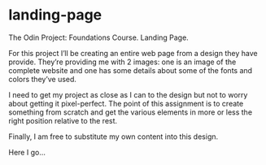 # landing-page
The Odin Project: Foundations Course.
Landing Page.  

For this project I’ll be creating an entire web page from a design they have provide.
They’re providing me with 2 images: one is an image of the complete website and one has some details about some of the fonts and colors they’ve used.

I need to get my project as close as I can to the design but not to worry about getting it pixel-perfect.
The point of this assignment is to create something from scratch and get the various elements in more or less the right position relative to the rest.

Finally, I am free to substitute my own content into this design. 

Here I go...
